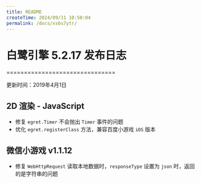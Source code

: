 ```yaml
---
title: README
createTime: 2024/09/11 10:50:04
permalink: /docs/xs6s7ytr/
---
```

# 白鹭引擎 5.2.17 发布日志

===============================

更新时间：2019年4月1日

## 2D 渲染 - JavaScript
* 修复 `egret.Timer` 不会抛出 `Timer` 事件的问题
* 优化 `egret.registerClass` 方法，兼容百度小游戏 `iOS` 版本

## 微信小游戏 v1.1.12
* 修复 `WebHttpRequest` 读取本地数据时，`responseType` 设置为 `json` 时，返回的是字符串的问题
